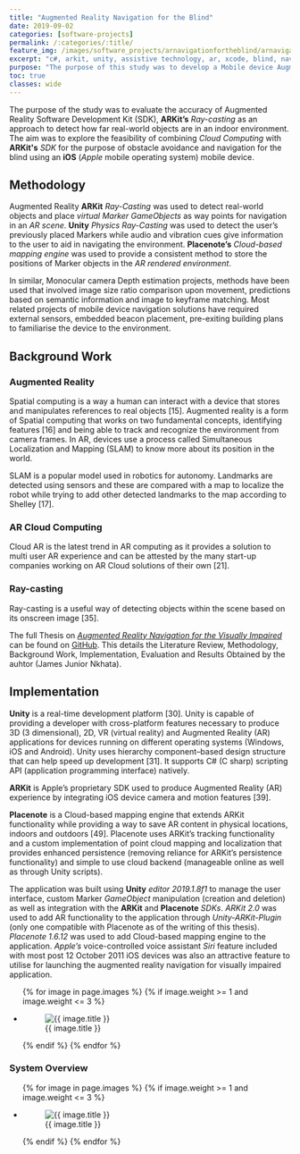 ```yaml
---
title: "Augmented Reality Navigation for the Blind"
date: 2019-09-02
categories: [software-projects]
permalink: /:categories/:title/
feature_img: /images/software_projects/arnavigationfortheblind/arnavigationfortheblind_img00.jpg
excerpt: "c#, arkit, unity, assistive technology, ar, xcode, blind, navigation, cloud, placenote, travelling aid"
purpose: "The purpose of this study was to develop a Mobile device Augmented Reality based Assistive Technology (AT) for indoor navigation by blind users. Augmented Reality ARKit Ray-Casting is used to detect real-world objects and place virtual Marker GameObjects as way points for navigation in an AR scene."
toc: true
classes: wide
---
```

The purpose of the study was to evaluate the accuracy of Augmented Reality Software Development Kit (SDK), **ARKit’s** *Ray-casting* as an approach to detect how far real-world objects are in an indoor environment.  The aim was to explore the feasibility of combining *Cloud Computing* with **ARKit's** *SDK* for the purpose of obstacle avoidance and navigation for the blind using an **iOS** (*Apple* mobile operating system) mobile device.   

<h2 class="text-underline">Methodology</h2>

Augmented Reality **ARKit** *Ray-Casting* was used to detect real-world objects and place *virtual Marker GameObjects* as way points for navigation in an *AR scene*. **Unity** *Physics Ray-Casting* was used to detect the user’s previously placed Markers while audio and vibration cues give information to the user to aid in navigating the environment. **Placenote’s** *Cloud-based mapping engine* was used to provide a consistent method to store the positions of Marker objects in the *AR rendered environment*.

In similar, Monocular camera Depth estimation projects, methods have been used that involved image size ratio comparison upon movement, predictions based on semantic information and image to keyframe matching. Most related projects of mobile device navigation solutions have required external sensors, embedded beacon placement, pre-exiting building plans to familiarise the device to the environment.

<h2 class="text-underline">Background Work</h2>

### Augmented Reality
Spatial computing is a way a human can interact with a device that stores and manipulates references to real objects [15]. Augmented reality is a form of Spatial computing that works on two fundamental concepts, identifying features [16] and being able to track and recognize the environment from camera frames. In AR, devices use a process called Simultaneous Localization and Mapping (SLAM) to know more about its position in the world.

SLAM is a popular model used in robotics for autonomy. Landmarks are detected using sensors and these are compared with a map to localize the robot while trying to add other detected landmarks to the map according to Shelley [17].  

### AR Cloud Computing
Cloud AR is the latest trend in AR computing as it provides a solution to multi user AR experience and can be attested by the many start-up companies working on AR Cloud solutions of their own [21].

### Ray-casting
Ray-casting is a useful way of detecting objects within the scene based on its onscreen image [35].

The full Thesis on <a class="custom_link" href="https://github.com/jamesjrnkhata/AR-Navigation-for-the-Visually-Impaired">*Augmented Reality Navigation for the Visually Impaired*</a> can be found on <a class="custom_link" href="https://github.com/jamesjrnkhata/AR-Navigation-for-the-Visually-Impaired">GitHub</a>. This details the Literature Review, Methodology, Background Work, Implementation, Evaluation and Results Obtained by the auhtor (James Junior Nkhata).  
<h2 class="text-underline">Implementation</h2>

**Unity** is a real-time development platform [30]. Unity is capable of providing a developer with cross-platform features necessary to produce 3D (3 dimensional), 2D, VR (virtual reality) and Augmented Reality (AR) applications for devices running on different operating systems (Windows, iOS and Android). Unity uses hierarchy component–based design structure that can help speed up development [31]. It supports C# (C sharp) scripting API (application programming interface) natively.

**ARKit** is Apple’s proprietary SDK used to produce Augmented Reality (AR) experience by integrating iOS device camera and motion features [39].

**Placenote** is a Cloud-based mapping engine that extends ARKit functionality while providing a way to save AR content in physical locations, indoors and outdoors [49]. Placenote uses ARKit’s tracking functionality and a custom implementation of point cloud mapping and localization that provides enhanced persistence (removing reliance for ARKit’s persistence functionality) and simple to use cloud backend (manageable online as well as through Unity scripts).

The application was built using **Unity** *editor 2019.1.8f1* to manage the user interface, custom Marker *GameObject* manipulation (creation and deletion) as well as integration with the **ARKit** and **Placenote** *SDKs*. *ARKit 2.0* was used to add AR functionality to the application through *Unity-ARKit-Plugin* (only one compatible with Placenote as of the writing of this thesis). *Placenote 1.6.12* was used to add Cloud-based mapping engine to the application. *Apple’s* voice-controlled voice assistant *Siri* feature included with most post 12 October 2011 iOS devices was also an attractive feature to utilise for launching the augmented reality navigation for visually impaired application.

<ul class="photo-gallery-3col">
  {% for image in page.images %}
    {% if image.weight >= 1 and image.weight <= 3 %}
      <li>
        <figure class="custom-figure">
          <img class="galley_img" src="{{ image.image_path }}" alt="{{ image.title }}">
          <figcaption class="custom-figcaption">
            {{ image.title }}
          </figcaption>
        </figure>  
      </li>
    {% endif %}  
  {% endfor %}  
</ul>

### System Overview

<ul class="photo-gallery-3col">
  {% for image in page.images %}
    {% if image.weight >= 1 and image.weight <= 3 %}
      <li>
        <figure class="custom-figure">
          <img class="galley_img" src="{{ image.image_path }}" alt="{{ image.title }}">
          <figcaption class="custom-figcaption">
            {{ image.title }}
          </figcaption>
        </figure>  
      </li>
    {% endif %}  
  {% endfor %}  
</ul>
